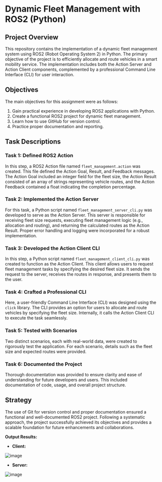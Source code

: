 # Dynamic Fleet Management with ROS2 (Python)

## Project Overview

This repository contains the implementation of a dynamic fleet management system using ROS2 (Robot Operating System 2) in Python. The primary objective of the project is to efficiently allocate and route vehicles in a smart mobility service. The implementation includes both the Action Server and Action Client components, complemented by a professional Command Line Interface (CLI) for user interaction.

## Objectives

The main objectives for this assignment were as follows:

1. Gain practical experience in developing ROS2 applications with Python.
2. Create a functional ROS2 project for dynamic fleet management.
3. Learn how to use GitHub for version control.
4. Practice proper documentation and reporting.

## Task Descriptions

### Task 1: Defined ROS2 Action

In this step, a ROS2 Action file named `fleet_management.action` was created. This file defined the Action Goal, Result, and Feedback messages. The Action Goal included an integer field for the fleet size, the Action Result consisted of an array of strings representing vehicle routes, and the Action Feedback contained a float indicating the completion percentage.

### Task 2: Implemented the Action Server

For this task, a Python script named `fleet_management_server_cli.py` was developed to serve as the Action Server. This server is responsible for receiving fleet size requests, executing fleet management logic (e.g., allocation and routing), and returning the calculated routes as the Action Result. Proper error handling and logging were incorporated for a robust implementation.

### Task 3: Developed the Action Client CLI

In this step, a Python script named `fleet_management_client_cli.py` was created to function as the Action Client. This client allows users to request fleet management tasks by specifying the desired fleet size. It sends the request to the server, receives the routes in response, and presents them to the user.

### Task 4: Crafted a Professional CLI

Here, a user-friendly Command Line Interface (CLI) was designed using the `click` library. The CLI provides an option for users to allocate and route vehicles by specifying the fleet size. Internally, it calls the Action Client CLI to execute the task seamlessly.

### Task 5: Tested with Scenarios

Two distinct scenarios, each with real-world data, were created to rigorously test the application. For each scenario, details such as the fleet size and expected routes were provided.

### Task 6: Documented the Project

Thorough documentation was provided to ensure clarity and ease of understanding for future developers and users. This included documentation of code, usage, and overall project structure.

## Strategy

The use of Git for version control and proper documentation ensured a functional and well-documented ROS2 project. Following a systematic approach, the project successfully achieved its objectives and provides a scalable foundation for future enhancements and collaborations.

**Output Results:**

- **Client:**

![image](https://github.com/feruzali/smart_mobility_labs/assets/50808895/a2ab0a7a-ae5c-446e-8842-be0f78d1a3a7)


- **Server:**

![image](https://github.com/feruzali/smart_mobility_labs/assets/50808895/fcb5904e-1b2a-43c4-ae54-364f2bee25b5)

